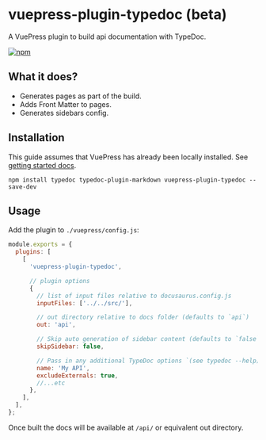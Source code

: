 # vuepress-plugin-typedoc (beta)

A VuePress plugin to build api documentation with TypeDoc.

[![npm](https://img.shields.io/npm/v/vuepress-plugin-typedoc.svg)](https://www.npmjs.com/package/vuepress-plugin-typedoc)

## What it does?

- Generates pages as part of the build.
- Adds Front Matter to pages.
- Generates sidebars config.

## Installation

This guide assumes that VuePress has already been locally installed. See [getting started docs](https://vuepress.vuejs.org/guide/getting-started.html).

```shell
npm install typedoc typedoc-plugin-markdown vuepress-plugin-typedoc --save-dev
```

## Usage

Add the plugin to `./vuepress/config.js`:

```js
module.exports = {
  plugins: [
    [
      'vuepress-plugin-typedoc',

      // plugin options
      {
        // list of input files relative to docusaurus.config.js
        inputFiles: ['../../src/'],

        // out directory relative to docs folder (defaults to `api`)
        out: 'api',

        // Skip auto generation of sidebar content (defaults to `false`)
        skipSidebar: false,

        // Pass in any additional TypeDoc options `(see typedoc --help)`
        name: 'My API',
        excludeExternals: true,
        //...etc
      },
    ],
  ],
};
```

Once built the docs will be available at `/api/` or equivalent out directory.
